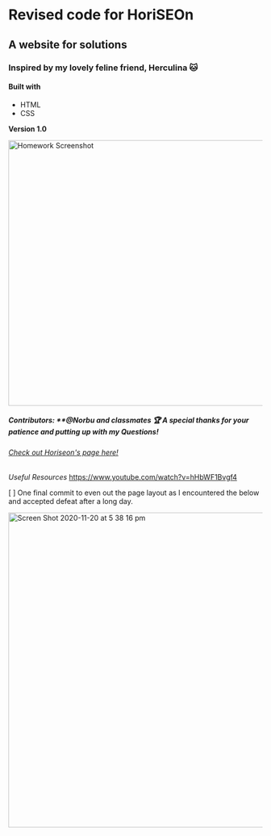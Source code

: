 # Revised code for HoriSEOn

## A website for solutions

### Inspired by my lovely feline friend, Herculina 🐱

#### Built with
- HTML
- CSS

**Version 1.0**

<img width="527" alt="Homework Screenshot" src="https://user-images.githubusercontent.com/73615662/99756038-4b876d80-2b40-11eb-952b-5c889b1121b8.png">

##### Contributors: **@Norbu and classmates 🏆 A special thanks for your patience and putting up with my Questions! 

###### [Check out Horiseon's page here!](https://ffakih5.github.io/Refactor/)

_Useful Resources_ https://www.youtube.com/watch?v=hHbWF1Bvgf4

[ ] One final commit to even out the page layout as I encountered the below and accepted defeat after a long day. 

<img width="625" alt="Screen Shot 2020-11-20 at 5 38 16 pm" src="https://user-images.githubusercontent.com/73615662/99767635-77fab400-2b57-11eb-87f5-7e2fafba63fa.png">
